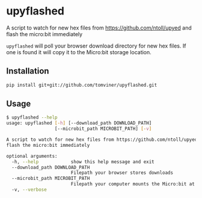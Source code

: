 # upyflashed
A script to watch for new hex files from https://github.com/ntoll/upyed and flash the micro:bit immediately

`upyflashed` will poll your browser download directory for new hex files. If one is found it will copy it to the Micro:bit storage location.

## Installation

```bash
pip install git+git://github.com/tomviner/upyflashed.git
```

## Usage

```bash
$ upyflashed --help
usage: upyflashed [-h] [--download_path DOWNLOAD_PATH]
                  [--microbit_path MICROBIT_PATH] [-v]

A script to watch for new hex files from https://github.com/ntoll/upyed and
flash the micro:bit immediately

optional arguments:
  -h, --help            show this help message and exit
  --download_path DOWNLOAD_PATH
                        Filepath your browser stores downloads
  --microbit_path MICROBIT_PATH
                        Filepath your computer mounts the Micro:bit at
  -v, --verbose
```
